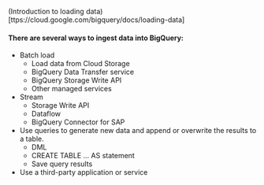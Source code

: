 (Introduction to loading data)[ttps://cloud.google.com/bigquery/docs/loading-data]

#### There are several ways to ingest data into BigQuery:
- Batch load 
  - Load data from Cloud Storage
  - BigQuery Data Transfer service
  - BigQuery Storage Write API
  - Other managed services
- Stream 
  - Storage Write API
  - Dataflow
  - BigQuery Connector for SAP
- Use queries to generate new data and append or overwrite the results to a table.
  - DML
  - CREATE TABLE ... AS statement
  - Save query results
- Use a third-party application or service